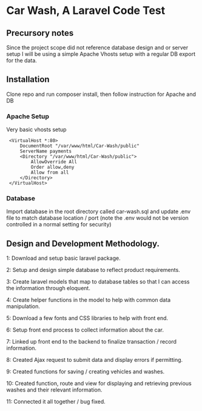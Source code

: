 # Car Wash, A Laravel Code Test
 
## Precursory notes

 Since the project scope did not reference database design and or server setup I will be using a simple Apache Vhosts setup with a regular DB export for the data.
 
## Installation
 
Clone repo and run composer install, then follow instruction for Apache and DB

### Apache Setup 
 
Very basic vhosts setup 
```
 <VirtualHost *:80>
     DocumentRoot "/var/www/html/Car-Wash/public"
     ServerName payments
     <Directory "/var/www/html/Car-Wash/public">
         AllowOverride All
         Order allow,deny
         Allow from all
     </Directory>
 </VirtualHost>
```

### Database

Import database in the root directory called car-wash.sql and update .env file to match database location / port (note the .env would not be version controlled in a normal setting for security)

## Design and Development Methodology.

1: Download and setup basic laravel package.

2: Setup and design simple database to reflect product requirements.

3: Create laravel models that map to database tables so that I can access the information through eloquent.

4: Create helper functions in the model to help with common data manipulation. 

5: Download a few fonts and CSS libraries to help with front end.

6: Setup front end process to collect information about the car.

7: Linked up front end to the backend to finalize transaction / record information. 

8: Created Ajax request to submit data and display errors if permitting.

9: Created functions for saving / creating vehicles and washes.

10: Created function, route and view for displaying and retrieving previous washes and their relevant information.

11: Connected it all together / bug fixed.